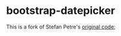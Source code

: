 bootstrap-datepicker
====================
This is a fork of Stefan Petre's [original code](http://www.eyecon.ro/bootstrap-datepicker/);
